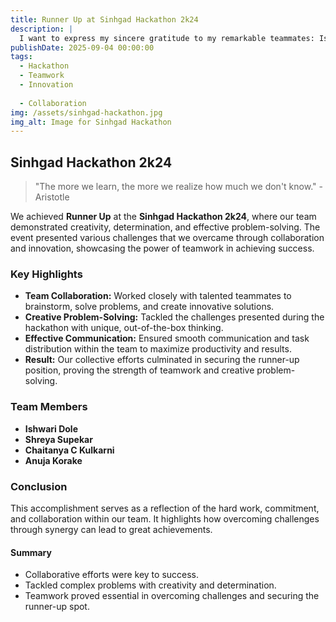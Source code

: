 ```yaml
---
title: Runner Up at Sinhgad Hackathon 2k24
description: |
  I want to express my sincere gratitude to my remarkable teammates: Ishwari Dole, Shreya Supekar, Chaitanya C Kulkarni, Anuja Korake. Our collaborative journey was marked by challenges that we tackled with creativity and determination. From the initial brainstorming sessions to effective problem-solving, every phase demonstrated our unwavering commitment and innovative spirit.
publishDate: 2025-09-04 00:00:00
tags:
  - Hackathon
  - Teamwork
  - Innovation
  
  - Collaboration
img: /assets/sinhgad-hackathon.jpg
img_alt: Image for Sinhgad Hackathon
---
```


## Sinhgad Hackathon 2k24

> "The more we learn, the more we realize how much we don't know." - Aristotle

We achieved **Runner Up** at the **Sinhgad Hackathon 2k24**, where our team demonstrated creativity, determination, and effective problem-solving. The event presented various challenges that we overcame through collaboration and innovation, showcasing the power of teamwork in achieving success.

### Key Highlights

- **Team Collaboration:** Worked closely with talented teammates to brainstorm, solve problems, and create innovative solutions.
- **Creative Problem-Solving:** Tackled the challenges presented during the hackathon with unique, out-of-the-box thinking.
- **Effective Communication:** Ensured smooth communication and task distribution within the team to maximize productivity and results.
- **Result:** Our collective efforts culminated in securing the runner-up position, proving the strength of teamwork and creative problem-solving.

### Team Members

- **Ishwari Dole**
- **Shreya Supekar**
- **Chaitanya C Kulkarni**
- **Anuja Korake**

### Conclusion

This accomplishment serves as a reflection of the hard work, commitment, and collaboration within our team. It highlights how overcoming challenges through synergy can lead to great achievements.

#### Summary

- Collaborative efforts were key to success.
- Tackled complex problems with creativity and determination.
- Teamwork proved essential in overcoming challenges and securing the runner-up spot.
